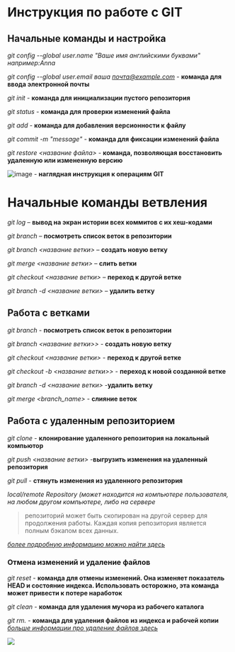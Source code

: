 # Инструкция по работе с GIT

## Начальные команды и настройка 

*git config --global user.name "Ваше имя английскими буквами" например:Anna*

*git config --global user.email ваша почта@example.com* - **команда для ввода электронной почты**

*git init* - **команда для инициализации пустого репозитория**

*git status* - **команда для проверки изменений файла**

*git add* - **команда для добавления версионности к файлу**

*git commit -m "message"* - **команда для фиксации изменений файла**

*git restore <название файла>* - **команда, позволяющая восстановить удаленную или измененную версию**

![image](https://habrastorage.org/webt/8n/2v/nl/8n2vnlnkr6kumcgfxoeqagizxuo.png) - **наглядная инструкция к операциям GIT**

# Начальные команды ветвления 

*git log* – **вывод на экран истории всех коммитов с их хеш-кодами**

*git branch* – **посмотреть список веток в репозитории**

*git branch <название ветки>* – **создать новую ветку**

*git merge <название ветки>* – **слить ветки**

*git checkout <название ветки>* – **переход к другой ветке**

*git branch -d <название ветки>* – **удалить ветку**

## Работа с ветками

*git branch* - **посмотреть список веток в репозитории**

*git branch <название ветки>>* - **создать новую ветку**

*git checkout <название ветки>* - **переход к другой ветке**

*git checkout -b <название ветки>>* - **переход к новой созданной ветке**

*git branch -d <название ветки>* -**удалить ветку**

*git merge <branch_name>* - **слияние веток**

## Работа с удаленным репозиторием

*git clone* - **клонирование удаленного репозитория на локальный компьютор**

*git push  <название ветки>* -**выгрузить изменения на удаленный репозитория**

*git pull* - **стянуть изменения из удаленного репозитория**

*local/remote Repository (может находится на компьютере пользователя, на любом другом компьютере, либо на сервере* 

>репозиторий может быть скопирован на другой сервер для продолжения работы. Каждая копия репозитория является полным бэкапом всех данных. 

*[более подробную информацию можно найти здесь]( https://git-scm.com/book/ru/v2/%D0%92%D0%B2%D0%B5%D0%B4%D0%B5%D0%BD%D0%B8%D0%B5-%D0%9E-%D1%81%D0%B8%D1%81%D1%82%D0%B5%D0%BC%D0%B5-%D0%BA%D0%BE%D0%BD%D1%82%D1%80%D0%BE%D0%BB%D1%8F-%D0%B2%D0%B5%D1%80%D1%81%D0%B8%D0%B9/)* 

### Отмена изменений и удаление файлов

*git reset* - **команда для отмены изменений. Она изменяет показатель HEAD и состояние индекса.  Использовать осторожно, эта команда может привести к потере наработок**

*git clean* - **команда для удаления мучора из рабочего каталога**

*git rm.* - **команда для удаления файлов из индекса и рабочей копии** *[больше информации про удаление файлов здесь](https://git-scm.com/book/ru/v2/%D0%9E%D1%81%D0%BD%D0%BE%D0%B2%D1%8B-Git-%D0%97%D0%B0%D0%BF%D0%B8%D1%81%D1%8C-%D0%B8%D0%B7%D0%BC%D0%B5%D0%BD%D0%B5%D0%BD%D0%B8%D0%B9-%D0%B2-%D1%80%D0%B5%D0%BF%D0%BE%D0%B7%D0%B8%D1%82%D0%BE%D1%80%D0%B8%D0%B9#r_removing_files)*

![](https://verymuchrussian.com/wp-content/uploads/2020/07/terpenie_compressed.jpg)